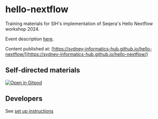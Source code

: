 # hello-nextflow

Training materials for SIH's implementation of Seqera's Hello Nextflow workshop 2024.

Event description [here](https://www.biocommons.org.au/events/hello-nextflow).

Content published at: [https://sydney-informatics-hub.github.io/hello-nextflow/](https://sydney-informatics-hub.github.io/hello-nextflow/)

## Self-directed materials
[![Open in Gitpod](https://gitpod.io/button/open-in-gitpod.svg)](https://gitpod.io/#https://github.com/<your-username>/<your-repo>)

## Developers 

See [set up instructions](./dev_setup/README.md)